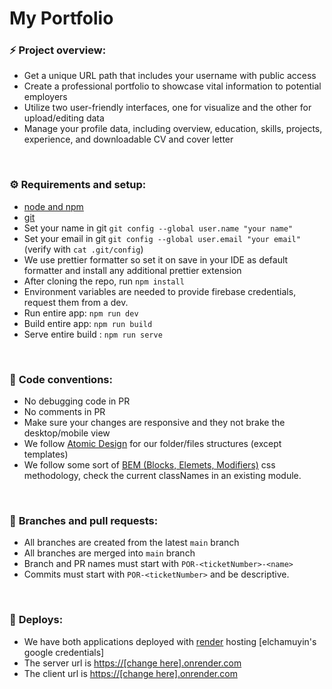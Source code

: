# My Portfolio

### ⚡ **Project overview:**

- Get a unique URL path that includes your username with public access
- Create a professional portfolio to showcase vital information to potential employers
- Utilize two user-friendly interfaces, one for visualize and the other for upload/editing data
- Manage your profile data, including overview, education, skills, projects, experience, and downloadable CV and cover letter

<br />

### ⚙ **Requirements and setup:**

- [node and npm](https://nodejs.org/)
- [git](https://git-scm.com/)
- Set your name in git `git config --global user.name "your name"`
- Set your email in git `git config --global user.email "your email"` (verify with `cat .git/config`)
- We use prettier formatter so set it on save in your IDE as default formatter and install any additional prettier extension
- After cloning the repo, run `npm install`
- Environment variables are needed to provide firebase credentials, request them from a dev.
- Run entire app: `npm run dev`
- Build entire app: `npm run build`
- Serve entire build : `npm run serve`

<br />

### 📝 **Code conventions:**

- No debugging code in PR
- No comments in PR
- Make sure your changes are responsive and they not brake the desktop/mobile view
- We follow [Atomic Design](https://atomicdesign.bradfrost.com/table-of-contents/) for our folder/files structures (except templates)
- We follow some sort of [BEM (Blocks, Elemets, Modifiers)](https://getbem.com/introduction/) css methodology, check the current classNames in an existing module.

<br />

### 🔀 **Branches and pull requests**:

- All branches are created from the latest `main` branch
- All branches are merged into `main` branch
- Branch and PR names must start with `POR-<ticketNumber>-<name>`
- Commits must start with `POR-<ticketNumber>` and be descriptive.

<br />

### 🚀 **Deploys**:

- We have both applications deployed with [render](https://dashboard.render.com/) hosting [elchamuyin's google credentials]
- The server url is [https://[change here].onrender.com](https://elchamuserver.onrender.com)
- The client url is [https://[change here].onrender.com](https://elchamuyin.onrender.com)

